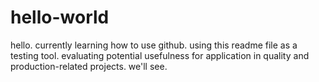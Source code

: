 # hello-world

hello. currently learning how to use github. using this readme file as a testing tool. evaluating potential usefulness for application in quality and production-related projects. we'll see.
